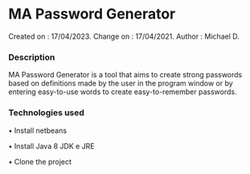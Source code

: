 # MA Password Generator
 Created on : 17/04/2023.
 Change on : 17/04/2021.
 Author : Michael D.

### Description

MA Password Generator is a tool that aims to create strong passwords based on definitions made by the user in the program window or by entering easy-to-use words to create easy-to-remember passwords.

### Technologies used

•	Install netbeans

•	Install Java 8 JDK e JRE

•	Clone the project
